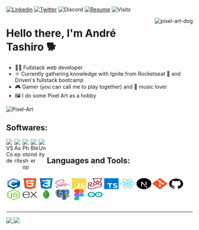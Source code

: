 <div style="display: inline_block"><br>
    
[![Linkedin](https://img.shields.io/badge/-LinkedIn-060606?style=flat&labelColor=0D0D0D&logo=Linkedin&Color=white)](https://www.linkedin.com/in/andreseichi/)
[![Twitter](https://img.shields.io/badge/-Twitter-060606?style=flat&labelColor=0D0D0D&logo=Twitter&Color=white)](https://twitter.com/andre_seichi)
![Discord](https://img.shields.io/badge/Discord-Tashiro%231941-%237289DA?style=flat&labelColor=0D0D0D&logo=discord&Color=white)
[![Resume](https://img.shields.io/badge/Resume-060606?style=flat&labelColor=0D0D0D&logo=DocuSign&Color=white)](https://github.com/andreseichi/andreseichi/raw/master/Resume.pdf)
![Visits](https://badges.pufler.dev/visits/andreseichi/andreseichi?logo=google-analytics&labelColor=0D0D0D)
    
<img height="120em" alt="pixel-art-dog" align="right" src="https://media.discordapp.net/attachments/831183446725361744/872465972055933020/dog-ufpa-pixelado.png">
</div>

# Hello there, I'm André Tashiro 🐕
- 👨‍💻 Fullstack web developer
- ⚛ Currently gathering knowledge with Ignite from Rocketseat 🚀 and Driven's fullstack bootcamp
- 🎮 Gamer (you can call me to play together) and 🎵 music lover
- 🖼 I do some Pixel Art as a hobby

![Pixel-Art](https://cdn.discordapp.com/attachments/831183446725361744/902333902188867646/shelter-pixelart-bg.png)

## Softwares:

<img align="left" alt="VS Code" width="22px" src="https://cdn.jsdelivr.net/npm/simple-icons@3.13.0/icons/visualstudiocode.svg" />
<img align="left" alt="Aseprite" width="22px" src="https://cdn.jsdelivr.net/npm/simple-icons@v3/icons/aseprite.svg" />
<img align="left" alt="Photoshop" width="22px" src="https://cdn.jsdelivr.net/npm/simple-icons@v3/icons/adobephotoshop.svg" />
<img align="left" alt="Blender" width="22px" src="https://cdn.jsdelivr.net/npm/simple-icons@v3/icons/blender.svg" />
<img align="left" alt="Unity" width="22px" src="https://cdn.jsdelivr.net/npm/simple-icons@v3/icons/unity.svg" />

<br />

## Languages and Tools:

<div style="display: inline_block"><br>
  <img align="center" alt="C" height="30" width="40" src="https://raw.githubusercontent.com/devicons/devicon/master/icons/c/c-original.svg">
  <img align="center" alt="HTML" height="30" width="40" src="https://raw.githubusercontent.com/devicons/devicon/master/icons/html5/html5-original.svg">
  <img align="center" alt="CSS" height="30" width="40" src="https://raw.githubusercontent.com/devicons/devicon/master/icons/css3/css3-original.svg">
  <img align="center" alt="CSS" height="30" width="40" src="https://raw.githubusercontent.com/devicons/devicon/master/icons/sass/sass-original.svg">
  <img align="center" alt="Js" height="30" width="40" src="https://raw.githubusercontent.com/devicons/devicon/master/icons/javascript/javascript-plain.svg">
  <img align="center" alt="Jest" height="30" width="40" src="https://raw.githubusercontent.com/devicons/devicon/master/icons/jest/jest-plain.svg">
  <img align="center" alt="Typescript" height="30" width="40" src="https://raw.githubusercontent.com/devicons/devicon/master/icons/typescript/typescript-original.svg">
  <img align="center" alt="React" height="30" width="40" src="https://raw.githubusercontent.com/devicons/devicon/master/icons/react/react-original.svg">
  <img align="center" alt="NextJs" height="30" width="40" src="https://raw.githubusercontent.com/devicons/devicon/master/icons/nextjs/nextjs-original.svg">
  <img align="center" alt="Git" height="30" width="40" src="https://raw.githubusercontent.com/devicons/devicon/master/icons/git/git-original.svg">
  <img align="center" alt="Github" height="30" width="40" src="https://raw.githubusercontent.com/devicons/devicon/master/icons/github/github-original.svg">
  <img align="center" alt="Nodejs" height="30" width="40" src="https://raw.githubusercontent.com/devicons/devicon/master/icons/nodejs/nodejs-original.svg">
  <img align="center" alt="ExpressJs" height="30" width="40" src="https://raw.githubusercontent.com/devicons/devicon/master/icons/express/express-original.svg">
  <img align="center" alt="Mongodb" height="30" width="40" src="https://raw.githubusercontent.com/devicons/devicon/master/icons/mongodb/mongodb-original.svg">
  <img align="center" alt="Postgresql" height="30" width="40" src="https://github.com/devicons/devicon/blob/master/icons/postgresql/postgresql-original.svg">
  <img align="center" alt="Figma" height="30" width="40" src="https://raw.githubusercontent.com/devicons/devicon/master/icons/figma/figma-original.svg">
  <img align="center" alt="Arduino" height="30" width="40" src="https://raw.githubusercontent.com/devicons/devicon/master/icons/arduino/arduino-original.svg">
</div>

<br />

---

 <div>
  <a href="https://github.com/andreseichi">
  <img height="180em" src="https://github-readme-stats.vercel.app/api?username=andreseichi&show_icons=true&theme=highcontrast"/>
  <img height="180em" src="https://github-readme-stats.vercel.app/api/top-langs/?username=andreseichi&layout=compact&hide=php&theme=highcontrast"/>
</div>

